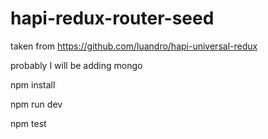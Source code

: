 # hapi-redux-router-seed
taken from  https://github.com/luandro/hapi-universal-redux

 probably I will be adding mongo

 npm install

 npm run dev

 npm test
